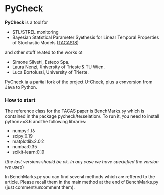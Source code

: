 # PyCheck 

**PyCheck** is a tool for 
- STL/STREL monitoring
- Bayesian Statistical Parameter Synthesis for Linear Temporal Properties of Stochastic Models ([TACAS18](https://link.springer.com/chapter/10.1007/978-3-319-89963-3_23))

and other stuff related to the works of 
- Simone Silvetti, Esteco Spa.
- Laura Nenzi, University of Trieste & TU Wien.
- Luca Bortolussi, University of Trieste.

PyCheck ia a partial fork of the project [U-Check](https://link.springer.com/chapter/10.1007/978-3-319-22264-6_6/fulltext.html), plus a conversion from Java to Python.

### How to start 

The reference class for the TACAS paper is BenchMarks.py which is contained in the package pycheck/tesselation/. 
To run it, you need to install python>=3.6 and the following libraries:  
- numpy:1.13
- scipy:0.19
- matplotlib:2.0.2
- numba:0.35
- scikit-learn:0.19

(_the last versions should be ok. In any case we have speciefied the version we used_)


In BenchMarks.py you can find several methods which are reffered to the article. 
Please recall them in the main method at the end of BenchMarks.py (just comment/uncomment them).
